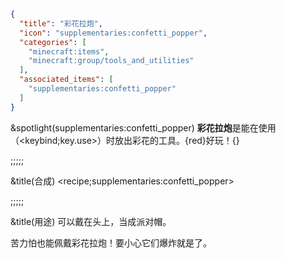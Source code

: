 ```json
{
  "title": "彩花拉炮",
  "icon": "supplementaries:confetti_popper",
  "categories": [
    "minecraft:items",
    "minecraft:group/tools_and_utilities"
  ],
  "associated_items": [
    "supplementaries:confetti_popper"
  ]
}
```

&spotlight(supplementaries:confetti_popper)
**彩花拉炮**是能在使用（<keybind;key.use>）时放出彩花的工具。{red}好玩！{}

;;;;;

&title(合成)
<recipe;supplementaries:confetti_popper>


;;;;;

&title(用途)
可以戴在头上，当成派对帽。


苦力怕也能佩戴彩花拉炮！要小心它们爆炸就是了。
